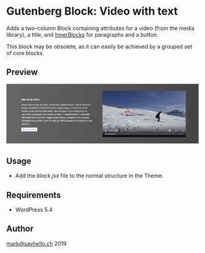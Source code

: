 # Gutenberg Block: Video with text

Adds a two-column Block containing attributes for a video (from the media library), a title, and [InnerBlocks](https://github.com/WordPress/gutenberg/tree/master/packages/block-editor/src/components/inner-blocks) for paragraphs and a button.

This block may be obsolete, as it can easily be achieved by a grouped set of core blocks.

## Preview

![Preview](./video-with-text.jpg)

## Usage

- Add the _block.jsx_ file to the normal structure in the Theme.

## Requirements

* WordPress 5.4

## Author

mark@sayhello.ch 2019
